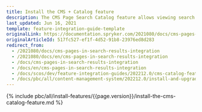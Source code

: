 ```yaml
---
title: Install the CMS + Catalog feature
description: The CMS Page Search Catalog feature allows viewing search results for subcategory pages. The guide describes how to enable the feature in the project.
last_updated: Jun 16, 2021
template: feature-integration-guide-template
originalLink: https://documentation.spryker.com/2021080/docs/cms-pages-in-search-results-integration
originalArticleId: 517fc527-ef1f-4d52-91b8-23976ed8d283
redirect_from:
  - /2021080/docs/cms-pages-in-search-results-integration
  - /2021080/docs/en/cms-pages-in-search-results-integration
  - /docs/cms-pages-in-search-results-integration
  - /docs/en/cms-pages-in-search-results-integration
  - /docs/scos/dev/feature-integration-guides/202212.0/cms-catalog-feature-integration.html
  - /docs/pbc/all/content-management-system/202212.0/install-and-upgrade/install-features/install-the-cms-catalog-feature.html
---
```


{% include pbc/all/install-features/{{page.version}}/install-the-cms-catalog-feature.md %} <!-- To edit, see /_includes/pbc/all/install-features/202212.0/install-the-cms-catalog-feature.md -->
